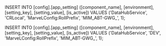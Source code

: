 INSERT INTO [config].[app_setting] ([component_name], [environment], [setting_key], [setting_value], [is_active])
VALUES ('DataHubService', 'CRLocal', 'MarveLConfig:RollPrefix', 'MIM_ABT-GWG_', 1);


INSERT INTO [config].[app_setting] ([component_name], [environment], [setting_key], [setting_value], [is_active])
VALUES ('DataHubService', 'DEV', 'MarveLConfig:RollPrefix', 'MIM_ABT-GWG_', 1);